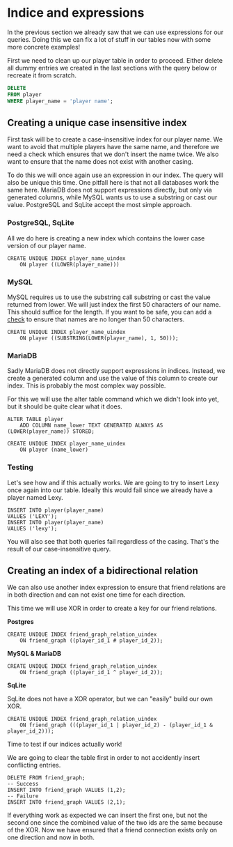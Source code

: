 # Indice and expressions

In the previous section we already saw that we can use expressions for our queries. Doing this we can fix a lot of
stuff in our tables now with some more concrete examples!

First we need to clean up our player table in order to proceed.
Either delete all dummy entries we created in the last sections with the query below or recreate it from scratch.

```sql
DELETE
FROM player
WHERE player_name = 'player name';
```

## Creating a unique case insensitive index

First task will be to create a case-insensitive index for our player name. We want to avoid that multiple players
have the same name, and therefore we need a check which ensures that we don't insert the name twice. We also want to
ensure that the name does not exist with another casing.

To do this we will once again use an expression in our index. The query will also be unique this time. One pitfall
here is that not all databases work the same here. MariaDB does not support expressions directly, but only via
generated columns, while MySQL wants us to use a substring or cast our value. PostgreSQL and SqLite accept the most
simple approach.

### PostgreSQL, SqLite

All we do here is creating a new index which contains the lower case version of our player name.

```postgresql
CREATE UNIQUE INDEX player_name_uindex 
    ON player ((LOWER(player_name)))
```

### MySQL

MySQL requires us to use the substring call substring or cast the value returned from lower. We will just index the
first 50 characters of our name. This should suffice for the length. If you want to be safe, you can add a
[check](../data_consistency/checks.md) to ensure that names are no longer than 50 characters.

```mysql
CREATE UNIQUE INDEX player_name_uindex 
    ON player ((SUBSTRING(LOWER(player_name), 1, 50)));
```

### MariaDB

Sadly MariaDB does not directly support expressions in indices. Instead, we create a generated column and use the
value of this column to create our index. This is probably the most complex way possible.

For this we will use the alter table command which we didn't look into yet, but it should be quite clear what it does.

```mariadb
ALTER TABLE player
    ADD COLUMN name_lower TEXT GENERATED ALWAYS AS (LOWER(player_name)) STORED;

CREATE UNIQUE INDEX player_name_uindex 
    ON player (name_lower)
```

### Testing

Let's see how and if this actually works. We are going to try to insert Lexy once again into our table. Ideally this
would fail since we already have a player named Lexy.

```postgresql
INSERT INTO player(player_name)
VALUES ('LEXY');
INSERT INTO player(player_name)
VALUES ('lexy');
```

You will also see that both queries fail regardless of the casing. That's the result of our case-insensitive query.

## Creating an index of a bidirectional relation

We can also use another index expression to ensure that friend relations are in both direction and can not exist
one time for each direction.

This time we will use XOR in order to create a key for our friend relations.

**Postgres**

```postgresql
CREATE UNIQUE INDEX friend_graph_relation_uindex 
    ON friend_graph ((player_id_1 # player_id_2));
```

**MySQL & MariaDB**

```mysql
CREATE UNIQUE INDEX friend_graph_relation_uindex
    ON friend_graph ((player_id_1 ^ player_id_2));
```

**SqLite**

SqLite does not have a XOR operator, but we can "easily" build our own XOR.

```sqlite
CREATE UNIQUE INDEX friend_graph_relation_uindex 
    ON friend_graph (((player_id_1 | player_id_2) - (player_id_1 & player_id_2)));
```

Time to test if our indices actually work!

We are going to clear the table first in order to not accidently insert conflicting entries.

```postgresql
DELETE FROM friend_graph;
-- Success
INSERT INTO friend_graph VALUES (1,2);
-- Failure
INSERT INTO friend_graph VALUES (2,1);
```

If everything work as expected we can insert the first one, but not the second one since the combined value of the 
two ids are the same because of the XOR. Now we have ensured that a friend connection exists only on one direction 
and now in both.
